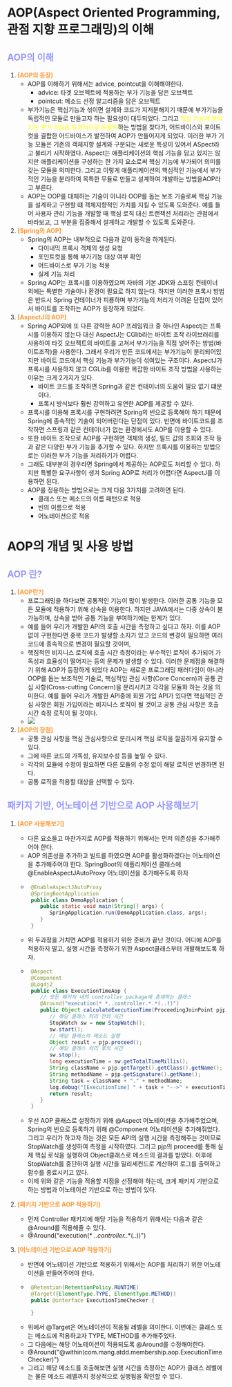 # AOP(Aspect Oriented Programming, 관점 지향 프로그래밍)의 이해
## __<span style="color:#9999ff"> AOP의 이해</span>__
1. __<span style="color:#ff9933">[AOP의 등장]</span>__
   - AOP를 이해하기 위해서는 advice, pointcut을 이해해야한다.
     - advice: 타겟 오브젝트에 적용하는 부가 기능을 담은 오브젝트
     - pointcut: 메소드 선정 알고리즘을 담은 오브젝트
   - 부가기능은 핵심기능과 섞이면 설계와 코드가 지저분해지기 때문에 부가기능을 독립적인 모듈로 만들고자 하는 필요성이 대두되었다. 그리고 <span style="color:#ff0f">핵심 기능에 부여되는 부가 기능을 효과적으로 모듈화</span>하는 방법을 찾다가, 어드바이스와 포이트컷을 결합한 어드바이스가 발전하여 AOP가 만들어지게 되었다. 이러한 부가 기능 모듈은 기존의 객체지향 설계와 구분되는 새로운 특성이 있어서 ASpect라고 불리기 시작하였다. Aspect는 애플리케이션의 핵심 기능을 담고 있지는 않지만 애플리케이션을 구성하는 한 가지 요소로써 핵심 기능에 부가되어 의미를 갖는 모듈을 의미한다. 그리고 이렇게 애플리케이션의 핵심적인 기능에서 부가적인 기능을 분리하여 목특한 무듈로 만들고 설계하여 개발하는 방법을AOP라고 부른다.
   - AOP는 OOP를 대체하는 기술이 아니라 OOP를 돕는 보조 기술로써 핵심 기능을 설계하고 구현할 떄 객체지향적인 가치를 지킬 수 있도록 도와준다. 예를 들어 사용자 관리 기능을 개발할 때 핵심 로직 대신 트랜잭션 처리라는 관점에서 바라보고, 그 부분을 집중해서 설계하고 개발할 수 있도록 도와준다.
2. __<span style="color:#ff9933">[Spring의 AOP]</span>__
   - Spring의 AOP는 내부적으로 다음과 같이 동작을 하게된다.
     - 다이내믹 프록시 객체의 생성 요청
     - 포인트컷을 통해 부가기능 대상 여부 확인
     - 어드바이스로 부가 기능 적용
     - 실제 기능 처리
   - Spring AOP는 프록시를 이용하였으며 자바의 기본 JDK와 스프링 컨테이너 외에는 특별한 기술이나 환경이 필요로 하지 않는다. 하지만 이러한 프록시 방법은 반드시 Spring 컨테이너가 피룡하며 부가기능의 처리가 어려운 단접이 있어서 바이트를 조작하는 AOP가 등장하게 되었다.
3. __<span style="color:#ff9933">[AspectJ의 AOP]</span>__
   - Spring AOP외에 또 다른 강력한 AOP 프레임워크 중 하나인 Aspectj는 프록시를 이용하지 않는다 대신 AspectJ는 CGlib라는 바이트 조작 라이브러리를 사용하여 타깃 오브젝트의 바이트를 고쳐서 부가기능을 직접 넣어주는 방법(바이트조작)을 사용한다. 그래서 우리가 만든 코드에서는 부가기능이 분리되어있지만 바이트 코드에서 핵심 기능과 부가기능이 섞여있는 구조이다. AspectJ가 프록시를 사용하지 않고 CGLib를 이용한 복잡한 바이트 조작 방법을 사용하는 이유는 크게 2가지가 있다.
     - 바이트 코드를 조작하면 Spring과 같은 컨테이너의 도움이 필요 없기 떄문이다.
     - 프록시 방식보다 훨씬 강력하고 유연한 AOP를 제공할 수 있다.
   - 프록시를 이용해 프록시를 구현하려면 Spring의 빈으로 등록해야 하기 때문에 Spring에 종속적인 기술이 되어버린다는 단점이 있다. 반면에 바이트코드를 조작하면 스프링과 같은 컨테이너가 없는 환경에서도 AOP를 이용할 수 있다.
   - 또한 바이트 조작으로 AOP를 구현하면 객체의 생성, 필드 값의 조회와 조작 등과 같은 다양한 부가 기능을 추가할 수 있다. 하지만 프록시를 이용하는 방법으로는 이러한 부가 기능을 처리하기가 어렵다.
   - 그래도 대부분의 경우라면 Spring에서 제공하는 AOP로도 처리할 수 있다. 하지만 특별한 요구사항이 생겨 Spring AOP로 처리가 어렵다면 AspectJ를 이용하면 된다.
   - AOP를 정용하는 방법으로는 크게 다음 3가지를 고려하면 된다.
     - 클래스 또는 메소드의 이름 패턴으로 적용
     - 빈의 이름으로 적용
     - 어노테이션으로 적용
# AOP의 개념 및 사용 방법
## __<span style="color:#9999ff"> AOP 란?</span>__
1. __<span style="color:#ff9933">[AOP란?]</span>__
   - 프로그래밍을 하다보면 공통적인 기능이 많이 발생한다. 이러한 공통 기능을 모든 모듈에 적용하기 위해 상속을 이용한다. 하지만 JAVA에서는 다중 상속이 불가능하며, 상속을 받아 공통 기능을 부여하기에는 한계가 있다.
   - 예를 들어 우리가 개발한 API의 호출 시간을 측정하고 싶다고 하자. 이를 AOP없이 구현한다면 중복 코드가 발생할 소지가 있고 코드의 변경이 필요하면 여러 코드에 종속적으로 변경이 필요할 것이며,
   - 핵짐적인 비지니스 로직에 호출 시간 측정이라는 부수적인 로직이 추가되어 가독성과 효율성이 떨어지는 등의 문제가 발생할 수 있다. 이러한 문제점을 해결하기 위해 AOP가 등장하게 되었다 AOP는 새로운 프로그래밍 패러다임이 아니라 OOP를 돕는 보조적인 기술로, 핵심적임 관심 사항(Core Concern)과 공통 관심 사항(Cross-cutting Concern)을 분리시키고 각각을 모듈화 하는 것을 의미한다. 예를 들어 우리가 개발한 API중에 회원 가입 API가 있다면 핵심적인 관심 사항은 회원 가입이라는 비지니스 로직이 될 것이고 공통 관심 사항은 호출 시간 측정 로직이 될 것이다.
   - ![](https://img1.daumcdn.net/thumb/R1280x0/?scode=mtistory2&fname=https%3A%2F%2Fblog.kakaocdn.net%2Fdn%2FvbL54%2FbtqVbWXEFnj%2FdFxvFi9WX3JhaPA8qZrta1%2Fimg.png)
2. __<span style="color:#ff9933">[AOP의 장점]</span>__
   - 공통 관심 사항을 핵심 관심사항으로 분리시켜 핵심 로직을 깔끔하게 유지할 수 있다.
   - 그에 따른 코드의 가독성, 유지보수성 등을 높일 수 있다.
   - 각각의 모듈에 수정이 필요하면 다른 모듈의 수정 없이 해달 로직만 변경하면 된다.
   - 공통 로직을 적용할 대상을 선택할 수 있다.
## __<span style="color:#9999ff">패키지 기반, 어노테이션 기반으로 AOP 사용해보기</span>__
1. __<span style="color:#ff9933">[AOP 사용해보기]</span>__
   - 다른 요소들고 마찬가지로 AOP를 적용하기 위해서는 먼저 의존성을 추가해주어야 한다.
   - AOP 의존성을 추가하고 빌드를 하였으면 AOP를 활성화하겠다는 어노테이션을 추가해주어야 한다. SpringBoot의 애플리케이션 클래스에 @EnableAspectJAutoProxy 어노테이션을 추가해주도록 하자
   - ``` java 
      @EnableAspectJAutoProxy 
      @SpringBootApplication 
      public class DemoApplication { 
         public static void main(String[] args) { 
            SpringApplication.run(DemoApplication.class, args); 
         } 
      }
   - 위 두과정을 거치면 AOP를 적용하기 위한 준비가 끝난 것이다. 어디에 AOP를 적용하지 말고, 실행 시간을 측정하기 위한 Aspect클래스부터 개발해보도록 하자.
   - ``` java 
      @Aspect 
      @Component 
      @Log4j2 
      public class ExecutionTimeAop { 
         // 모든 패키지 내의 controller package에 존재하는 클래스 
         @Around("execution(* *..controller.*.*(..))") 
         public Object calculateExecutionTime(ProceedingJoinPoint pjp) throws Throwable { 
            // 해당 클래스 처리 전의 시간 
            StopWatch sw = new StopWatch(); 
            sw.start(); 
            // 해당 클래스의 메소드 실행 
            Object result = pjp.proceed(); 
            // 해당 클래스 처리 후의 시간 
            sw.stop(); 
            long executionTime = sw.getTotalTimeMillis(); 
            String className = pjp.getTarget().getClass().getName(); 
            String methodName = pjp.getSignature().getName(); 
            String task = className + "." + methodName; 
            log.debug("[ExecutionTime] " + task + "-->" + executionTime + "(ms)"); 
            return result; 
         } 
      }
   - 우선 AOP 클래스로 설정하기 위해 @Aspect 어노테이션을 추가해주었으며, Spring의 빈으로 등록하기 위해 @Component 어노테이션을 추가해줘었다. 그리고 우리가 하고자 하는 것은 모든 API의 실행 시간을 측정해주는 것이므로 StopWatch를 생성하여 측정을 시작하였다. 그리고 pjp의 proceed를 통해 실제 핵심 로식을 실행하여 Object클래스로 메소드의 결과를 받았다. 이후에 StopWatch를 중단하여 실행 시간을 밀리세컨드로 계산하여 로그를 출력하고 함수를 종료시키고 있다.
   - 이제 위와 같은 기능을 적용할 지점을 선정해야 하는데, 크게 패키지 기반으로 하는 방법과 어노테이션 기반으로 하는 방법이 있다.
2. __<span style="color:#ff9933">[패키지 기반으로 AOP 적용하기]</span>__
   - 먼저 Controller 패키지에 해당 기능을 적용하기 위해서는 다음과 같은 @Around를 적용해줄 수 있다.
   - @Around("execution(* *..controller.*.*(..))") 

3. __<span style="color:#ff9933">[어노테이션 기반으로 AOP 적용하기]</span>__
   - 반면에 어노테이션 기반으로 적용하기 위해서는 AOP를 처리하기 위한 어노테이션을 만들어주어야 한다.
   - ``` java
      @Retention(RetentionPolicy.RUNTIME) 
      @Target({ElementType.TYPE, ElementType.METHOD}) 
      public @interface ExecutionTimeChecker { 

      }
   - 위에서 @Target은 어노테이션이 적용될 레벨을 의미한다. 이번에는 클래스 또는 메소드에 적용하고자 TYPE, METHOD를 추가해주었다.
   - 그 다음에는 해당 어노테이션이 적용되도록 @Around를 수정해야한다.
   - @Around("@within(com.mang.atdd.membership.aop.ExecutionTimeChecker)")
   - 그리고 해당 메소드를 호출해보면 실행 시간을 측정하는 AOP가 클래스 레벨에는 물론 메소드 레벨까지 정상적으로 실행됨을 확인할 수 있다.


